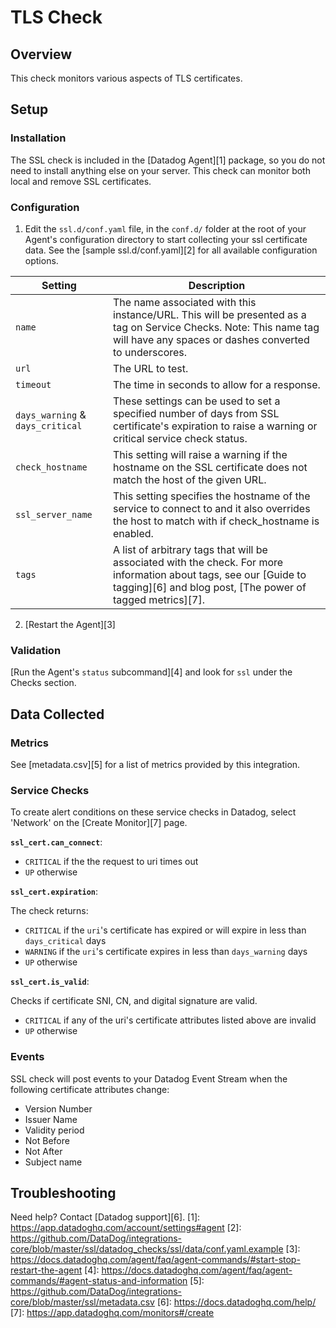 # TLS Check

## Overview

This check monitors various aspects of TLS certificates.

## Setup

### Installation

The SSL check is included in the [Datadog Agent][1] package, so you do not
need to install anything else on your server. This check can monitor both local and remove SSL certificates.

### Configuration

1. Edit the `ssl.d/conf.yaml` file, in the `conf.d/` folder at the root of your
   Agent's configuration directory to start collecting your ssl certificate data.
   See the [sample ssl.d/conf.yaml][2] for all available configuration options.

| Setting                          | Description                                                                                                                                                                      |
| -------------------------------- | -------------------------------------------------------------------------------------------------------------------------------------------------------------------------------- |
| `name`                           | The name associated with this instance/URL. This will be presented as a tag on Service Checks. Note: This name tag will have any spaces or dashes converted to underscores.      |
| `url`                            | The URL to test.                                                                                                                                                                 |
| `timeout`                        | The time in seconds to allow for a response.                                                                                                                                     |
| `days_warning` & `days_critical` | These settings can be used to set a specified number of days from SSL certificate's expiration to raise a warning or critical service check status.                              |
| `check_hostname`                 | This setting will raise a warning if the hostname on the SSL certificate does not match the host of the given URL.                                                               |
| `ssl_server_name`                | This setting specifies the hostname of the service to connect to and it also overrides the host to match with if check_hostname is enabled.                                      |
| `tags`                           | A list of arbitrary tags that will be associated with the check. For more information about tags, see our [Guide to tagging][6] and blog post, [The power of tagged metrics][7]. |

2. [Restart the Agent][3]

### Validation

[Run the Agent's `status` subcommand][4] and look for `ssl` under the Checks section.

## Data Collected

### Metrics

See [metadata.csv][5] for a list of metrics provided by this integration.

### Service Checks

To create alert conditions on these service checks in Datadog, select 'Network' on the [Create Monitor][7] page.

**`ssl_cert.can_connect`**:

- `CRITICAL` if the the request to uri times out
- `UP` otherwise

**`ssl_cert.expiration`**:

The check returns:

- `CRITICAL` if the `uri`'s certificate has expired or will expire in less than `days_critical` days
- `WARNING` if the `uri`'s certificate expires in less than `days_warning` days
- `UP` otherwise

**`ssl_cert.is_valid`**:

Checks if certificate SNI, CN, and digital signature are valid.

- `CRITICAL` if any of the uri's certificate attributes listed above are invalid
- `UP` otherwise

### Events

SSL check will post events to your Datadog Event Stream when the following certificate attributes change:

- Version Number
- Issuer Name
- Validity period
- Not Before
- Not After
- Subject name

## Troubleshooting

Need help? Contact [Datadog support][6].
[1]: https://app.datadoghq.com/account/settings#agent
[2]: https://github.com/DataDog/integrations-core/blob/master/ssl/datadog_checks/ssl/data/conf.yaml.example
[3]: https://docs.datadoghq.com/agent/faq/agent-commands/#start-stop-restart-the-agent
[4]: https://docs.datadoghq.com/agent/faq/agent-commands/#agent-status-and-information
[5]: https://github.com/DataDog/integrations-core/blob/master/ssl/metadata.csv
[6]: https://docs.datadoghq.com/help/
[7]: https://app.datadoghq.com/monitors#/create
